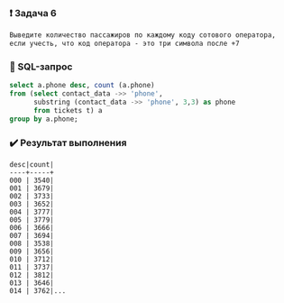### :exclamation: Задача 6
```txt
Выведите количество пассажиров по каждому коду сотового оператора,
если учесть, что код оператора - это три символа после +7
```
### :paperclip: SQL-запрос
```sql
select a.phone desc, count (a.phone)
from (select contact_data ->> 'phone',
      substring (contact_data ->> 'phone', 3,3) as phone
      from tickets t) a
group by a.phone;
```
### :heavy_check_mark: Результат выполнения
```csv
desc|count|
----+-----+
000 | 3540|
001 | 3679|
002 | 3733|
003 | 3652|
004 | 3777|
005 | 3779|
006 | 3666|
007 | 3694|
008 | 3538|
009 | 3656|
010 | 3712|
011 | 3737|
012 | 3812|
013 | 3646|
014 | 3762|...
```
